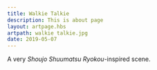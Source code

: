 ```yaml
---
title: Walkie Talkie
description: This is about page
layout: artpage.hbs
artpath: walkie talkie.jpg
date: 2019-05-07
---
```


A very *Shoujo Shuumatsu Ryokou*-inspired scene.